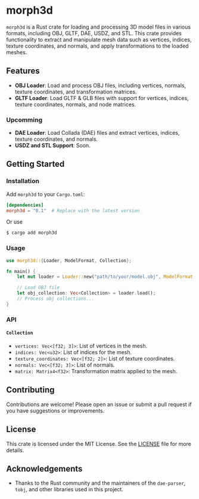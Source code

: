# morph3d

`morph3d` is a Rust crate for loading and processing 3D model files in various formats, including OBJ, GLTF, DAE, USDZ, and STL. This crate provides functionality to extract and manipulate mesh data such as vertices, indices, texture coordinates, and normals, and apply transformations to the loaded meshes.

## Features

- **OBJ Loader**: Load and process OBJ files, including vertices, normals, texture coordinates, and transformation matrices.
- **GLTF Loader**: Load GLTF & GLB files with support for vertices, indices, texture coordinates, normals, and node matrices.

### Upcomming
- **DAE Loader**: Load Collada (DAE) files and extract vertices, indices, texture coordinates, and normals.
- **USDZ and STL Support**: Soon.

## Getting Started

### Installation

Add `morph3d` to your `Cargo.toml`:

```toml
[dependencies]
morph3d = "0.1"  # Replace with the latest version
```

Or use 
```bash
$ cargo add morph3d
```

### Usage

```rust
use morph3d::{Loader, ModelFormat, Collection};

fn main() {
    let mut loader = Loader::new("path/to/your/model.obj", ModelFormat::OBJ);

    // Load OBJ file
    let obj_collection: Vec<Collection> = loader.load();
    // Process obj collections...
}
```

### API

#### `Collection`

- `vertices: Vec<[f32; 3]>`: List of vertices in the mesh.
- `indices: Vec<u32>`: List of indices for the mesh.
- `texture_coordinates: Vec<[f32; 2]>`: List of texture coordinates.
- `normals: Vec<[f32; 3]>`: List of normals.
- `matrix: Matrix4<f32>`: Transformation matrix applied to the mesh.

## Contributing

Contributions are welcome! Please open an issue or submit a pull request if you have suggestions or improvements.

## License

This crate is licensed under the MIT License. See the [LICENSE](LICENSE) file for more details.

## Acknowledgements

- Thanks to the Rust community and the maintainers of the `dae-parser`, `tobj`, and other libraries used in this project.
